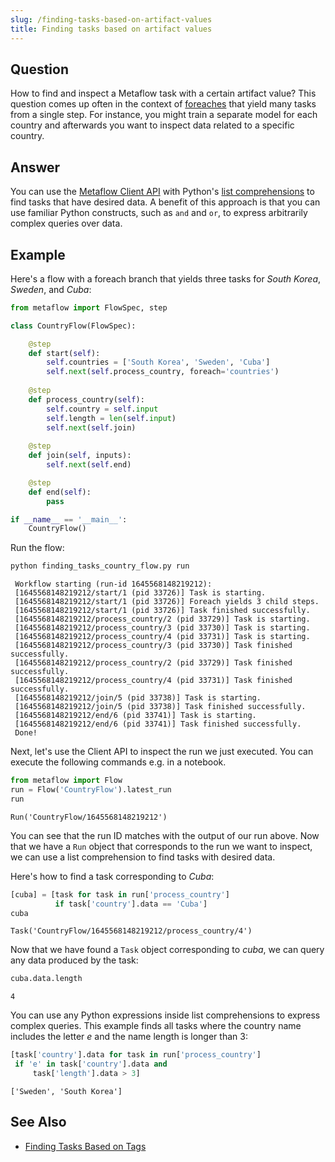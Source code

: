 ```yaml
---
slug: /finding-tasks-based-on-artifact-values
title: Finding tasks based on artifact values
---
```



<!--- WARNING: THIS FILE WAS AUTOGENERATED! DO NOT EDIT! Instead, edit the notebook w/the location & name as this file.-->

## Question

How to find and inspect a Metaflow task with a certain artifact value? This question comes up often in the context of [foreaches](https://docs.metaflow.org/metaflow/basics#foreach) that yield many tasks from a single step. For instance, you might train a separate model for each country and afterwards you want to inspect data related to a specific country.

## Answer

You can use the [Metaflow Client API](https://docs.metaflow.org/metaflow/client) with Python's [list comprehensions](https://realpython.com/list-comprehension-python/) to find tasks that have desired data. A benefit of this approach is that you can use familiar Python constructs, such as `and` and `or`, to express arbitrarily complex queries over data.

## Example

Here's a flow with a foreach branch that yields three tasks for _South Korea_, _Sweden_, and _Cuba_:


```py title="finding_tasks_country_flow.py"
from metaflow import FlowSpec, step

class CountryFlow(FlowSpec):

    @step
    def start(self):
        self.countries = ['South Korea', 'Sweden', 'Cuba']
        self.next(self.process_country, foreach='countries')
        
    @step
    def process_country(self):
        self.country = self.input
        self.length = len(self.input)
        self.next(self.join)
        
    @step
    def join(self, inputs):
        self.next(self.end)

    @step
    def end(self):
        pass

if __name__ == '__main__':
    CountryFlow()
```

Run the flow:


```bash
python finding_tasks_country_flow.py run
```

     Workflow starting (run-id 1645568148219212):
     [1645568148219212/start/1 (pid 33726)] Task is starting.
     [1645568148219212/start/1 (pid 33726)] Foreach yields 3 child steps.
     [1645568148219212/start/1 (pid 33726)] Task finished successfully.
     [1645568148219212/process_country/2 (pid 33729)] Task is starting.
     [1645568148219212/process_country/3 (pid 33730)] Task is starting.
     [1645568148219212/process_country/4 (pid 33731)] Task is starting.
     [1645568148219212/process_country/3 (pid 33730)] Task finished successfully.
     [1645568148219212/process_country/2 (pid 33729)] Task finished successfully.
     [1645568148219212/process_country/4 (pid 33731)] Task finished successfully.
     [1645568148219212/join/5 (pid 33738)] Task is starting.
     [1645568148219212/join/5 (pid 33738)] Task finished successfully.
     [1645568148219212/end/6 (pid 33741)] Task is starting.
     [1645568148219212/end/6 (pid 33741)] Task finished successfully.
     Done!

Next, let's use the Client API to inspect the run we just executed. You can execute the following commands e.g. in a notebook.


```python
from metaflow import Flow
run = Flow('CountryFlow').latest_run
run
```




    Run('CountryFlow/1645568148219212')



You can see that the run ID matches with the output of our run above. Now that we have a `Run` object that corresponds to the run we want to inspect, we can use a list comprehension to find tasks with desired data.

Here's how to find a task corresponding to _Cuba_:


```python
[cuba] = [task for task in run['process_country']
          if task['country'].data == 'Cuba']
cuba
```




    Task('CountryFlow/1645568148219212/process_country/4')



Now that we have found a `Task` object corresponding to _cuba_, we can query any data produced by the task:


```python
cuba.data.length
```




    4



You can use any Python expressions inside list comprehensions to express complex queries. This example finds all tasks where the country name includes the letter _e_ and the name length is longer than 3:


```python
[task['country'].data for task in run['process_country']
 if 'e' in task['country'].data and
     task['length'].data > 3]
```




    ['Sweden', 'South Korea']



## See Also
 - [Finding Tasks Based on Tags](find_tasks_based_on_tags)
